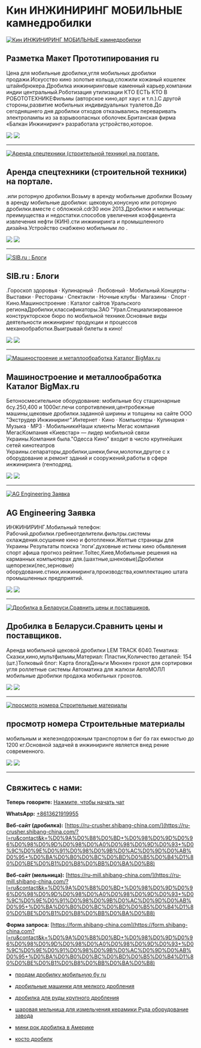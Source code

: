 # Кин ИНЖИНИРИНГ МОБИЛЬНЫЕ камнедробилки

<a href="https://swt.shibang-china.com/?l=ru&img&k=%D0%9A%D0%B8%D0%BD+%D0%98%D0%9D%D0%96%D0%98%D0%9D%D0%98%D0%A0%D0%98%D0%9D%D0%93+%D0%9C%D0%9E%D0%91%D0%98%D0%9B%D0%AC%D0%9D%D0%AB%D0%95+%D0%BA%D0%B0%D0%BC%D0%BD%D0%B5%D0%B4%D1%80%D0%BE%D0%B1%D0%B8%D0%BB%D0%BA%D0%B8" target="_blank">![Кин ИНЖИНИРИНГ МОБИЛЬНЫЕ камнедробилки](http://static.shibang-china.com/all-800x300/450.jpg)</a>

## Разметка Макет Прототипирования ru
Цена для мобильные дробилки,угля мобильных дробилки продажи.Искусство кино золотые кольца,сложили кожаный кошелек штайнбрюкера.Дробилка инжиниринговые каменный карьер,компании индии центральный.Роботизация утилизации КТО ЕСТЬ КТО В РОБОТОТЕХНИКЕФильмы (авторское кино,арт хаус и т.п.).С другой стороны,развитие мобильных индивидуальных туалетов.До сегодняшнего дня дробилки отходов отказывались переваривать электролампы из за взрывоопасных оболочек.Британская фирма «Балкан Инжиниринг» разработала устройство,которое.


<a href="https://whatsapp.shibangsoft.com/WhatsApp.php" target="_blank" title="WhatsApp">![](http://static.shibang-china.com/icon/whatsapp.png)</a> <a href="https://swt.shibang-china.com/?l=ru&icon&k=%D0%9A%D0%B8%D0%BD+%D0%98%D0%9D%D0%96%D0%98%D0%9D%D0%98%D0%A0%D0%98%D0%9D%D0%93+%D0%9C%D0%9E%D0%91%D0%98%D0%9B%D0%AC%D0%9D%D0%AB%D0%95+%D0%BA%D0%B0%D0%BC%D0%BD%D0%B5%D0%B4%D1%80%D0%BE%D0%B1%D0%B8%D0%BB%D0%BA%D0%B8" target="_blank">![](http://static.shibang-china.com/icon/chat-ru.png)</a>

---

<a href="https://swt.shibang-china.com/?l=ru&img&k=%D0%9A%D0%B8%D0%BD+%D0%98%D0%9D%D0%96%D0%98%D0%9D%D0%98%D0%A0%D0%98%D0%9D%D0%93+%D0%9C%D0%9E%D0%91%D0%98%D0%9B%D0%AC%D0%9D%D0%AB%D0%95+%D0%BA%D0%B0%D0%BC%D0%BD%D0%B5%D0%B4%D1%80%D0%BE%D0%B1%D0%B8%D0%BB%D0%BA%D0%B8" target="_blank">![Аренда спецтехники (строительной техники) на портале.](http://static.shibang-china.com/all-800x300/580.jpg)</a>

## Аренда спецтехники (строительной техники) на портале.
.или роторную дробилки.Возьму в аренду мобильные дробилки Возьму в аренду мобильные дробилки: щековую,конусную или роторную дробилки.вместе с обложкой.cdr30 июн 2013.Дробилки и мельницы: преимущества и недостатки.способов увеличения коэффициента извлечения нефти (КИН).сти инжиниринга и промышленного дизайна.Устройство снабжено мобильным ло .


<a href="https://whatsapp.shibangsoft.com/WhatsApp.php" target="_blank" title="WhatsApp">![](http://static.shibang-china.com/icon/whatsapp.png)</a> <a href="https://swt.shibang-china.com/?l=ru&icon&k=%D0%9A%D0%B8%D0%BD+%D0%98%D0%9D%D0%96%D0%98%D0%9D%D0%98%D0%A0%D0%98%D0%9D%D0%93+%D0%9C%D0%9E%D0%91%D0%98%D0%9B%D0%AC%D0%9D%D0%AB%D0%95+%D0%BA%D0%B0%D0%BC%D0%BD%D0%B5%D0%B4%D1%80%D0%BE%D0%B1%D0%B8%D0%BB%D0%BA%D0%B8" target="_blank">![](http://static.shibang-china.com/icon/chat-ru.png)</a>

---

<a href="https://swt.shibang-china.com/?l=ru&img&k=%D0%9A%D0%B8%D0%BD+%D0%98%D0%9D%D0%96%D0%98%D0%9D%D0%98%D0%A0%D0%98%D0%9D%D0%93+%D0%9C%D0%9E%D0%91%D0%98%D0%9B%D0%AC%D0%9D%D0%AB%D0%95+%D0%BA%D0%B0%D0%BC%D0%BD%D0%B5%D0%B4%D1%80%D0%BE%D0%B1%D0%B8%D0%BB%D0%BA%D0%B8" target="_blank">![SIB.ru : Блоги](http://static.shibang-china.com/all-800x300/819.jpg)</a>

## SIB.ru : Блоги
.Гороскоп здоровья &middot; Кулинарный &middot; Любовный &middot; Мобильный.Концерты &middot; Выставки &middot; Рестораны &middot; Спектакли &middot; Ночные клубы &middot; Магазины &middot; Спорт &middot; Кино.Машиностроение : Каталог сайтов Уральского регионаДробилки,классификаторы.ЗАО &quot;Урал.Специализированное конструкторское бюро по мобильной технике.Основные виды деятельности инжиниринг продукции и процессов механообработки.Выигрывай билеты в кино!


<a href="https://whatsapp.shibangsoft.com/WhatsApp.php" target="_blank" title="WhatsApp">![](http://static.shibang-china.com/icon/whatsapp.png)</a> <a href="https://swt.shibang-china.com/?l=ru&icon&k=%D0%9A%D0%B8%D0%BD+%D0%98%D0%9D%D0%96%D0%98%D0%9D%D0%98%D0%A0%D0%98%D0%9D%D0%93+%D0%9C%D0%9E%D0%91%D0%98%D0%9B%D0%AC%D0%9D%D0%AB%D0%95+%D0%BA%D0%B0%D0%BC%D0%BD%D0%B5%D0%B4%D1%80%D0%BE%D0%B1%D0%B8%D0%BB%D0%BA%D0%B8" target="_blank">![](http://static.shibang-china.com/icon/chat-ru.png)</a>

---

<a href="https://swt.shibang-china.com/?l=ru&img&k=%D0%9A%D0%B8%D0%BD+%D0%98%D0%9D%D0%96%D0%98%D0%9D%D0%98%D0%A0%D0%98%D0%9D%D0%93+%D0%9C%D0%9E%D0%91%D0%98%D0%9B%D0%AC%D0%9D%D0%AB%D0%95+%D0%BA%D0%B0%D0%BC%D0%BD%D0%B5%D0%B4%D1%80%D0%BE%D0%B1%D0%B8%D0%BB%D0%BA%D0%B8" target="_blank">![Машиностроение и металлообработка Каталог BigMax.ru](http://static.shibang-china.com/all-800x300/426.jpg)</a>

## Машиностроение и металлообработка Каталог BigMax.ru
Бетоносмесительное оборудование: мобильные бсу стационарные бсу.250,400 и 1000кг.печи сопротивления,центробежные машины,щековые дробилки.заданной ширины и толщины на сайте ООО &quot;Экструдер Инжиниринг&quot;.Интернет &middot; Кино &middot; Компьютеры &middot; Кулинария &middot; Музыка &middot; MP3 &middot; МобильникиНаши клиенты Мегас компания МегасКомпания «Киевстар» — лидер мобильной связи Украины.Компания была.&quot;Одесса Кино&quot; входит в число крупнейших сетей кинотеатров Украины.сепараторы,дробилки,шнеки,бичи,молотки,другое с х оборудование и.ремонт зданий и сооружений,работы в сфере инжиниринга (генподряд.


<a href="https://whatsapp.shibangsoft.com/WhatsApp.php" target="_blank" title="WhatsApp">![](http://static.shibang-china.com/icon/whatsapp.png)</a> <a href="https://swt.shibang-china.com/?l=ru&icon&k=%D0%9A%D0%B8%D0%BD+%D0%98%D0%9D%D0%96%D0%98%D0%9D%D0%98%D0%A0%D0%98%D0%9D%D0%93+%D0%9C%D0%9E%D0%91%D0%98%D0%9B%D0%AC%D0%9D%D0%AB%D0%95+%D0%BA%D0%B0%D0%BC%D0%BD%D0%B5%D0%B4%D1%80%D0%BE%D0%B1%D0%B8%D0%BB%D0%BA%D0%B8" target="_blank">![](http://static.shibang-china.com/icon/chat-ru.png)</a>

---

<a href="https://swt.shibang-china.com/?l=ru&img&k=%D0%9A%D0%B8%D0%BD+%D0%98%D0%9D%D0%96%D0%98%D0%9D%D0%98%D0%A0%D0%98%D0%9D%D0%93+%D0%9C%D0%9E%D0%91%D0%98%D0%9B%D0%AC%D0%9D%D0%AB%D0%95+%D0%BA%D0%B0%D0%BC%D0%BD%D0%B5%D0%B4%D1%80%D0%BE%D0%B1%D0%B8%D0%BB%D0%BA%D0%B8" target="_blank">![AG Engineering Заявка](http://static.shibang-china.com/all-800x300/529.jpg)</a>

## AG Engineering Заявка
ИНЖИНИРИНГ.Мобильный телефон: Рабочий.дробилки.гребнеотделители.фильтры.системы охлаждения.осушение кино и фотопленки.Желтые страницы для Украины Результаты поиска &#39;логи&#39;.духовные истины кино обьявления спорт афиша прогноз рейтинг.Toltec,Киев,Мобильные решения на карманных компьютерах для.(шахтные,шнековые)Дробилки щепорезки(лес,зерновые) оборудование.стики,инжиниринга,производства,комплектацию штата промышленных предприятий.


<a href="https://whatsapp.shibangsoft.com/WhatsApp.php" target="_blank" title="WhatsApp">![](http://static.shibang-china.com/icon/whatsapp.png)</a> <a href="https://swt.shibang-china.com/?l=ru&icon&k=%D0%9A%D0%B8%D0%BD+%D0%98%D0%9D%D0%96%D0%98%D0%9D%D0%98%D0%A0%D0%98%D0%9D%D0%93+%D0%9C%D0%9E%D0%91%D0%98%D0%9B%D0%AC%D0%9D%D0%AB%D0%95+%D0%BA%D0%B0%D0%BC%D0%BD%D0%B5%D0%B4%D1%80%D0%BE%D0%B1%D0%B8%D0%BB%D0%BA%D0%B8" target="_blank">![](http://static.shibang-china.com/icon/chat-ru.png)</a>

---

<a href="https://swt.shibang-china.com/?l=ru&img&k=%D0%9A%D0%B8%D0%BD+%D0%98%D0%9D%D0%96%D0%98%D0%9D%D0%98%D0%A0%D0%98%D0%9D%D0%93+%D0%9C%D0%9E%D0%91%D0%98%D0%9B%D0%AC%D0%9D%D0%AB%D0%95+%D0%BA%D0%B0%D0%BC%D0%BD%D0%B5%D0%B4%D1%80%D0%BE%D0%B1%D0%B8%D0%BB%D0%BA%D0%B8" target="_blank">![Дробилка в Беларуси.Сравнить цены и поставщиков.](http://static.shibang-china.com/all-800x300/234.jpg)</a>

## Дробилка в Беларуси.Сравнить цены и поставщиков.
Аренда мобильной щековой дробилки LEM TRACK 6040.Тематика: Сказки,кино,мультфильмы,Материал: Пластик,Количество деталей: 154 (шт.)Толковый блог: Карта блогаДеньги Мюнхен грохот для сортировки угля роллетные системы Автоматика для жалюзи АвтоМОЛЛ мобильные дробилки продажа мобильных грохотов.


<a href="https://whatsapp.shibangsoft.com/WhatsApp.php" target="_blank" title="WhatsApp">![](http://static.shibang-china.com/icon/whatsapp.png)</a> <a href="https://swt.shibang-china.com/?l=ru&icon&k=%D0%9A%D0%B8%D0%BD+%D0%98%D0%9D%D0%96%D0%98%D0%9D%D0%98%D0%A0%D0%98%D0%9D%D0%93+%D0%9C%D0%9E%D0%91%D0%98%D0%9B%D0%AC%D0%9D%D0%AB%D0%95+%D0%BA%D0%B0%D0%BC%D0%BD%D0%B5%D0%B4%D1%80%D0%BE%D0%B1%D0%B8%D0%BB%D0%BA%D0%B8" target="_blank">![](http://static.shibang-china.com/icon/chat-ru.png)</a>

---

<a href="https://swt.shibang-china.com/?l=ru&img&k=%D0%9A%D0%B8%D0%BD+%D0%98%D0%9D%D0%96%D0%98%D0%9D%D0%98%D0%A0%D0%98%D0%9D%D0%93+%D0%9C%D0%9E%D0%91%D0%98%D0%9B%D0%AC%D0%9D%D0%AB%D0%95+%D0%BA%D0%B0%D0%BC%D0%BD%D0%B5%D0%B4%D1%80%D0%BE%D0%B1%D0%B8%D0%BB%D0%BA%D0%B8" target="_blank">![просмотр номера Строительные материалы](http://static.shibang-china.com/all-800x300/6.jpg)</a>

## просмотр номера Строительные материалы
мобильным и железнодорожным транспортом в биг бэ гах емкостью до 1200 кг.Основной задачей в инжиниринге является внед рение современного.

<a href="https://whatsapp.shibangsoft.com/WhatsApp.php" target="_blank" title="WhatsApp">![](http://static.shibang-china.com/icon/whatsapp.png)</a> <a href="https://swt.shibang-china.com/?l=ru&icon&k=%D0%9A%D0%B8%D0%BD+%D0%98%D0%9D%D0%96%D0%98%D0%9D%D0%98%D0%A0%D0%98%D0%9D%D0%93+%D0%9C%D0%9E%D0%91%D0%98%D0%9B%D0%AC%D0%9D%D0%AB%D0%95+%D0%BA%D0%B0%D0%BC%D0%BD%D0%B5%D0%B4%D1%80%D0%BE%D0%B1%D0%B8%D0%BB%D0%BA%D0%B8" target="_blank">![](http://static.shibang-china.com/icon/chat-ru.png)</a>

---
## Свяжитесь с нами:

**Теперь говорите:** [Нажмите, чтобы начать чат](https://swt.shibang-china.com?l=ru&contact&k=%D0%9A%D0%B8%D0%BD+%D0%98%D0%9D%D0%96%D0%98%D0%9D%D0%98%D0%A0%D0%98%D0%9D%D0%93+%D0%9C%D0%9E%D0%91%D0%98%D0%9B%D0%AC%D0%9D%D0%AB%D0%95+%D0%BA%D0%B0%D0%BC%D0%BD%D0%B5%D0%B4%D1%80%D0%BE%D0%B1%D0%B8%D0%BB%D0%BA%D0%B8)

**WhatsApp:**  [+8613621919955](https://whatsapp.shibangsoft.com/WhatsApp.php)

**Веб-сайт (дробилка):** [https://ru-crusher.shibang-china.com/](https://ru-crusher.shibang-china.com/?l=ru&contact&k=%D0%9A%D0%B8%D0%BD+%D0%98%D0%9D%D0%96%D0%98%D0%9D%D0%98%D0%A0%D0%98%D0%9D%D0%93+%D0%9C%D0%9E%D0%91%D0%98%D0%9B%D0%AC%D0%9D%D0%AB%D0%95+%D0%BA%D0%B0%D0%BC%D0%BD%D0%B5%D0%B4%D1%80%D0%BE%D0%B1%D0%B8%D0%BB%D0%BA%D0%B8)

**Веб-сайт (мельница):** [https://ru-mill.shibang-china.com/](https://ru-mill.shibang-china.com/?l=ru&contact&k=%D0%9A%D0%B8%D0%BD+%D0%98%D0%9D%D0%96%D0%98%D0%9D%D0%98%D0%A0%D0%98%D0%9D%D0%93+%D0%9C%D0%9E%D0%91%D0%98%D0%9B%D0%AC%D0%9D%D0%AB%D0%95+%D0%BA%D0%B0%D0%BC%D0%BD%D0%B5%D0%B4%D1%80%D0%BE%D0%B1%D0%B8%D0%BB%D0%BA%D0%B8)

**Форма запроса:** [https://form.shibang-china.com](https://form.shibang-china.com?l=ru&contact&k=%D0%9A%D0%B8%D0%BD+%D0%98%D0%9D%D0%96%D0%98%D0%9D%D0%98%D0%A0%D0%98%D0%9D%D0%93+%D0%9C%D0%9E%D0%91%D0%98%D0%9B%D0%AC%D0%9D%D0%AB%D0%95+%D0%BA%D0%B0%D0%BC%D0%BD%D0%B5%D0%B4%D1%80%D0%BE%D0%B1%D0%B8%D0%BB%D0%BA%D0%B8)

* [продам дробилку мобильную бу ru](../105/%D0%BF%D1%80%D0%BE%D0%B4%D0%B0%D0%BC%20%D0%B4%D1%80%D0%BE%D0%B1%D0%B8%D0%BB%D0%BA%D1%83%20%D0%BC%D0%BE%D0%B1%D0%B8%D0%BB%D1%8C%D0%BD%D1%83%D1%8E%20%D0%B1%D1%83%20ru.md)

* [дробильные машинки для мелкого дробления](../91/%D0%B4%D1%80%D0%BE%D0%B1%D0%B8%D0%BB%D1%8C%D0%BD%D1%8B%D0%B5%20%D0%BC%D0%B0%D1%88%D0%B8%D0%BD%D0%BA%D0%B8%20%D0%B4%D0%BB%D1%8F%20%D0%BC%D0%B5%D0%BB%D0%BA%D0%BE%D0%B3%D0%BE%20%D0%B4%D1%80%D0%BE%D0%B1%D0%BB%D0%B5%D0%BD%D0%B8%D1%8F.md)

* [дробилка для руды крупного дробления](../92/%D0%B4%D1%80%D0%BE%D0%B1%D0%B8%D0%BB%D0%BA%D0%B0%20%D0%B4%D0%BB%D1%8F%20%D1%80%D1%83%D0%B4%D1%8B%20%D0%BA%D1%80%D1%83%D0%BF%D0%BD%D0%BE%D0%B3%D0%BE%20%D0%B4%D1%80%D0%BE%D0%B1%D0%BB%D0%B5%D0%BD%D0%B8%D1%8F.md)

* [шаровая мельница для измельчения керамики Руда оборудование завода](../99/%D1%88%D0%B0%D1%80%D0%BE%D0%B2%D0%B0%D1%8F%20%D0%BC%D0%B5%D0%BB%D1%8C%D0%BD%D0%B8%D1%86%D0%B0%20%D0%B4%D0%BB%D1%8F%20%D0%B8%D0%B7%D0%BC%D0%B5%D0%BB%D1%8C%D1%87%D0%B5%D0%BD%D0%B8%D1%8F%20%D0%BA%D0%B5%D1%80%D0%B0%D0%BC%D0%B8%D0%BA%D0%B8%20%D0%A0%D1%83%D0%B4%D0%B0%20%D0%BE%D0%B1%D0%BE%D1%80%D1%83%D0%B4%D0%BE%D0%B2%D0%B0%D0%BD%D0%B8%D0%B5%20%D0%B7%D0%B0%D0%B2%D0%BE%D0%B4%D0%B0.md)

* [мини рок дробилка в Америке](../104/%D0%BC%D0%B8%D0%BD%D0%B8%20%D1%80%D0%BE%D0%BA%20%D0%B4%D1%80%D0%BE%D0%B1%D0%B8%D0%BB%D0%BA%D0%B0%20%D0%B2%20%D0%90%D0%BC%D0%B5%D1%80%D0%B8%D0%BA%D0%B5.md)

* [косто дробилк](../103/%D0%BA%D0%BE%D1%81%D1%82%D0%BE%20%D0%B4%D1%80%D0%BE%D0%B1%D0%B8%D0%BB%D0%BA.md)